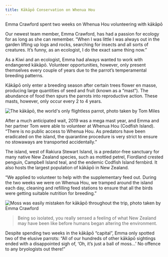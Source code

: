 ```yaml
---
title: Kākāpō Conservation on Whenua Hou
---
```


Emma Crawford spent two weeks on Whenua Hou volunteering with kākāpō 
<!--more-->


Our newest team member, Emma Crawford, has had a passion for ecology for as long as she can remember.
“When I was little I was always out in the garden lifting up logs and rocks, searching for insects
and all sorts of creatures. It’s funny, as an ecologist, I do the exact same thing now.”

As a Kiwi and an ecologist, Emma had always wanted to work with endangered kākāpō. 
Volunteer opportunities, however, only present themselves every couple of years due 
to the parrot’s temperamental breeding patterns.

Kākāpō only enter a breeding season after certain trees flower en masse, producing 
large quantities of seed and fruit (known as a “mast”). The abundance of food then spurs the parrots 
into reproductive action. These masts, however, only occur every 2 to 4 years.


![The kākāpō, the world's only flightless parrot, photo taken by Tom Miles](/news/2021-10-14-emma-crawford-kakapo/kakapofeeding.jpg)

After a much anticipated wait, 2019 was a mega mast year, and Emma and her partner 
Tom were able to volunteer at Whenua Hou (Codfish Island). “There is no public access 
to Whenua Hou. As predators have been eradicated on the island, the quarantine procedure 
is very strict to ensure no stowaways are transported accidentally.”

The island, west of Rakiura Stewart Island, is a predator-free sanctuary for many native 
New Zealand species, such as mottled petrel, Fiordland crested penguin, Campbell Island teal, 
and the endemic Codfish Island fernbird. It also hosts the largest population of kākāpō in New Zealand.

“We applied to volunteer to help with the supplementary feed out. During the two weeks we were on Whenua Hou,
we tramped around the island each day, cleaning and refilling feed stations to ensure that all the birds
were getting suitable nutrition for breeding.” 


![Moss was easily mistaken for kākāpō throughout the trip, photo taken by Emma Crawford](/news/2021-10-14-emma-crawford-kakapo/mossball.jpg)

> Being so isolated, you really sensed a feeling of what New Zealand may have been like before humans began altering the environment.

Despite spending two weeks in the kākāpō “capital”, Emma only spotted two of the elusive parrots: 
“All of our hundreds of other kākāpō sightings ended with a disappointed sigh of, 
‘Oh, it’s just a ball of moss…’ No offence to any bryologists out there!”

